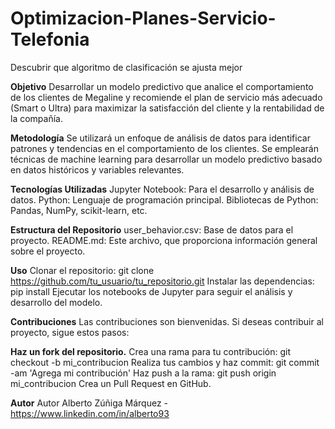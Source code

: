 # Optimizacion-Planes-Servicio-Telefonia
Descubrir que algoritmo de clasificación se ajusta mejor 


__Objetivo__
Desarrollar un modelo predictivo que analice el comportamiento de los clientes de Megaline y recomiende el plan de servicio más adecuado (Smart o Ultra) para maximizar la satisfacción del cliente y la rentabilidad de la compañía.

__Metodología__
Se utilizará un enfoque de análisis de datos para identificar patrones y tendencias en el comportamiento de los clientes. Se emplearán técnicas de machine learning para desarrollar un modelo predictivo basado en datos históricos y variables relevantes.

__Tecnologías Utilizadas__
Jupyter Notebook: Para el desarrollo y análisis de datos.
Python: Lenguaje de programación principal.
Bibliotecas de Python: Pandas, NumPy, scikit-learn, etc.

__Estructura del Repositorio__
user_behavior.csv: Base de datos para el proyecto.
README.md: Este archivo, que proporciona información general sobre el proyecto.

__Uso__
Clonar el repositorio: git clone https://github.com/tu_usuario/tu_repositorio.git
Instalar las dependencias: pip install
Ejecutar los notebooks de Jupyter para seguir el análisis y desarrollo del modelo.

__Contribuciones__
Las contribuciones son bienvenidas. Si deseas contribuir al proyecto, sigue estos pasos:

__Haz un fork del repositorio.__
Crea una rama para tu contribución: git checkout -b mi_contribucion
Realiza tus cambios y haz commit: git commit -am 'Agrega mi contribución'
Haz push a la rama: git push origin mi_contribucion
Crea un Pull Request en GitHub.

__Autor__
Autor Alberto Zúñiga Márquez - https://www.linkedin.com/in/alberto93
